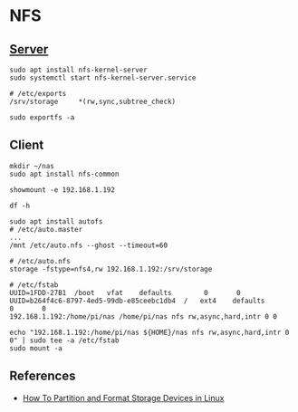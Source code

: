 # NFS

## [Server](https://ubuntu.com/server/docs/service-nfs)

```shell
sudo apt install nfs-kernel-server
sudo systemctl start nfs-kernel-server.service
```

```shell
# /etc/exports
/srv/storage     *(rw,sync,subtree_check)
```

```shell
sudo exportfs -a
```

## Client


```shell
mkdir ~/nas
sudo apt install nfs-common
```

```shell
showmount -e 192.168.1.192
```

```shell
df -h
```

```shell
sudo apt install autofs
# /etc/auto.master
...
/mnt /etc/auto.nfs --ghost --timeout=60

# /etc/auto.nfs
storage -fstype=nfs4,rw 192.168.1.192:/srv/storage
```

```shell
# /etc/fstab
UUID=1FDD-27B1  /boot   vfat    defaults        0       0
UUID=b264f4c6-8797-4ed5-99db-e85ceebc1db4  /   ext4    defaults        0       0
192.168.1.192:/home/pi/nas /home/pi/nas nfs rw,async,hard,intr 0 0
```

```shell
echo "192.168.1.192:/home/pi/nas ${HOME}/nas nfs rw,async,hard,intr 0 0" | sudo tee -a /etc/fstab
sudo mount -a
```

## References

- [How To Partition and Format Storage Devices in Linux][1]

[1]: https://www.digitalocean.com/community/tutorials/how-to-partition-and-format-storage-devices-in-linux
